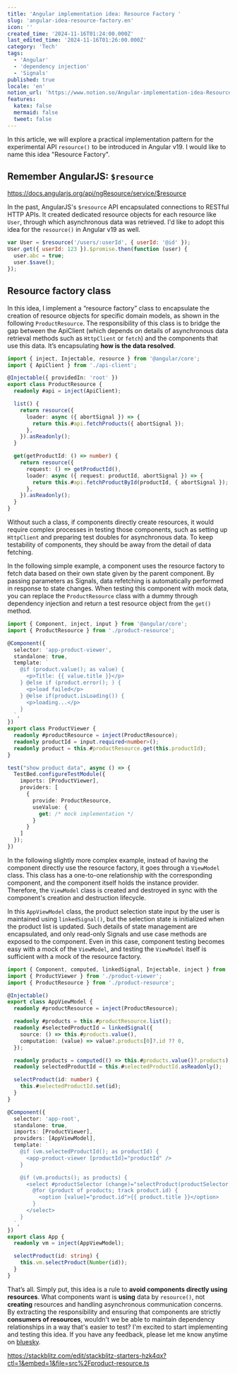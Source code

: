 ```yaml
---
title: 'Angular implementation idea: Resource Factory '
slug: 'angular-idea-resource-factory.en'
icon: ''
created_time: '2024-11-16T01:24:00.000Z'
last_edited_time: '2024-11-16T01:26:00.000Z'
category: 'Tech'
tags:
  - 'Angular'
  - 'dependency injection'
  - 'Signals'
published: true
locale: 'en'
notion_url: 'https://www.notion.so/Angular-implementation-idea-Resource-Factory-1403521b014a8021ba2ce240f1d439e8'
features:
  katex: false
  mermaid: false
  tweet: false
---
```


In this article, we will explore a practical implementation pattern for the experimental API `resource()` to be introduced in Angular v19. I would like to name this idea "Resource Factory".

## Remember AngularJS: `$resource`

https://docs.angularjs.org/api/ngResource/service/$resource

In the past, AngularJS's `$resource` API encapsulated connections to RESTful HTTP APIs. It created dedicated resource objects for each resource like `User`, through which asynchronous data was retrieved. I'd like to adopt this idea for the `resource()` in Angular v19 as well.

```javascript
var User = $resource('/users/:userId', { userId: '@id' });
User.get({ userId: 123 }).$promise.then(function (user) {
  user.abc = true;
  user.$save();
});
```

## Resource factory class

In this idea, I implement a “resource factory” class to encapsulate the creation of resource objects for specific domain models, as shown in the following `ProductResource`. The responsibility of this class is to bridge the gap between the ApiClient (which depends on details of asynchronous data retrieval methods such as `HttpClient` or `fetch`) and the components that use this data. It’s encapsulating **how is the data resolved**.

```ts
import { inject, Injectable, resource } from '@angular/core';
import { ApiClient } from './api-client';

@Injectable({ providedIn: 'root' })
export class ProductResource {
  readonly #api = inject(ApiClient);

  list() {
    return resource({
      loader: async ({ abortSignal }) => {
        return this.#api.fetchProducts({ abortSignal });
      },
    }).asReadonly();
  }

  get(getProductId: () => number) {
    return resource({
      request: () => getProductId(),
      loader: async ({ request: productId, abortSignal }) => {
        return this.#api.fetchProductById(productId, { abortSignal });
      },
    }).asReadonly();
  }
}
```

Without such a class, if components directly create resources, it would require complex processes in testing those components, such as setting up `HttpClient` and preparing test doubles for asynchronous data. To keep testability of components, they should be away from the detail of data fetching.

In the following simple example, a component uses the resource factory to fetch data based on their own state given by the parent component. By passing parameters as Signals, data refetching is automatically performed in response to state changes. When testing this component with mock data, you can replace the `ProductResource` class with a dummy through dependency injection and return a test resource object from the `get()` method.

```ts
import { Component, inject, input } from '@angular/core';
import { ProductResource } from './product-resource';

@Component({
  selector: 'app-product-viewer',
  standalone: true,
  template: `
    @if (product.value(); as value) {
      <p>Title: {{ value.title }}</p>
    } @else if (product.error(); ) {
      <p>load failed</p>
    } @else if(product.isLoading()) {
      <p>loading...</p>
    }
  `,
})
export class ProductViewer {
  readonly #productResource = inject(ProductResource);
  readonly productId = input.required<number>();
  readonly product = this.#productResource.get(this.productId);
}

test("show product data", async () => {
  TestBed.configureTestModule({
    imports: [ProductViewer],
    providers: [
      {
        provide: ProductResource,
        useValue: {
          get: /* mock implementation */
        }
      }
    ]
  });
})
```

In the following slightly more complex example, instead of having the component directly use the resource factory, it goes through a `ViewModel` class. This class has a one-to-one relationship with the corresponding component, and the component itself holds the instance provider. Therefore, the `ViewModel` class is created and destroyed in sync with the component's creation and destruction lifecycle.

In this `AppViewModel` class, the product selection state input by the user is maintained using `linkedSignal()`, but the selection state is initialized when the product list is updated. Such details of state management are encapsulated, and only read-only Signals and use case methods are exposed to the component. Even in this case, component testing becomes easy with a mock of the `ViewModel`, and testing the `ViewModel` itself is sufficient with a mock of the resource factory.

```ts
import { Component, computed, linkedSignal, Injectable, inject } from '@angular/core';
import { ProductViewer } from './product-viewer';
import { ProductResource } from './product-resource';

@Injectable()
export class AppViewModel {
  readonly #productResource = inject(ProductResource);

  readonly #products = this.#productResource.list();
  readonly #selectedProductId = linkedSignal({
    source: () => this.#products.value(),
    computation: (value) => value?.products[0]?.id ?? 0,
  });

  readonly products = computed(() => this.#products.value()?.products);
  readonly selectedProductId = this.#selectedProductId.asReadonly();

  selectProduct(id: number) {
    this.#selectedProductId.set(id);
  }
}

@Component({
  selector: 'app-root',
  standalone: true,
  imports: [ProductViewer],
  providers: [AppViewModel],
  template: `
    @if (vm.selectedProductId(); as productId) {
      <app-product-viewer [productId]="productId" />
    }

    @if (vm.products(); as products) {
      <select #productSelector (change)="selectProduct(productSelector.value)">
        @for (product of products; track product.id) {
          <option [value]="product.id">{{ product.title }}</option>
        }
      </select>
    }
  `,
})
export class App {
  readonly vm = inject(AppViewModel);

  selectProduct(id: string) {
    this.vm.selectProduct(Number(id));
  }
}
```

That’s all. Simply put, this idea is a rule to **avoid components directly using resources**. What components want is **using** data by `resource()`, not **creating** resources and handling asynchronous communication concerns. By extracting the responsibility and ensuring that components are strictly **consumers of resources**, wouldn't we be able to maintain dependency relationships in a way that's easier to test? I'm excited to start implementing and testing this idea. If you have any feedback, please let me know anytime on [bluesky](https://bsky.app/profile/lacolaco.bsky.social).

https://stackblitz.com/edit/stackblitz-starters-hzk4qx?ctl=1&embed=1&file=src%2Fproduct-resource.ts
